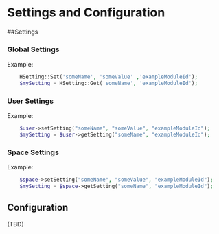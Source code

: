 Settings and Configuration
============================

##Settings

### Global Settings

Example:

```php
    HSetting::Set('someName', 'someValue' ,'exampleModuleId');
    $mySetting = HSetting::Get('someName', 'exampleModuleId');
```



### User Settings


Example:

```php
    $user->setSetting("someName", "someValue", "exampleModuleId");
    $mySetting = $user->getSetting("someName", "exampleModuleId");
```



### Space Settings

Example:

```php
    $space->setSetting("someName", "someValue", "exampleModuleId");
    $mySetting = $space->getSetting("someName", "exampleModuleId");
```

## Configuration
(TBD)